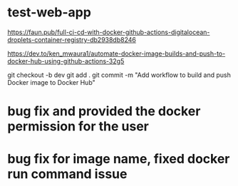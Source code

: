 ﻿# test-web-app

https://faun.pub/full-ci-cd-with-docker-github-actions-digitalocean-droplets-container-registry-db2938db8246

https://dev.to/ken_mwaura1/automate-docker-image-builds-and-push-to-docker-hub-using-github-actions-32g5


git checkout -b dev
git add .
git commit -m "Add workflow to build and push Docker image to Docker Hub"

# bug fix and provided the docker permission for the user
# bug fix for image name, fixed docker run command issue

